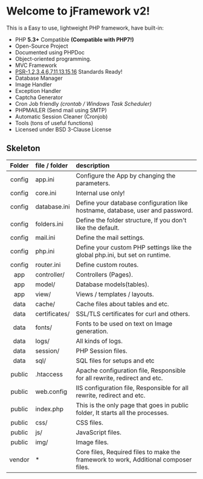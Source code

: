 # Welcome to jFramework v2!

This is a Easy to use, lightweight PHP framework, have built-in:

* PHP **5.3+** Compatible **(Compatible with PHP7!)**
* Open-Source Project
* Documented using PHPDoc
* Object-oriented programming.
* MVC Framework
* [PSR-1,2,3,4,6,7,11,13,15,16][] Standards Ready!
* Database Manager
* Image Handler
* Exception Handler
* Captcha Generator
* Cron Job friendly _(crontab / Windows Task Scheduler)_
* PHPMAILER (Send mail using SMTP)
* Automatic Session Cleaner (Cronjob)
* Tools (tons of useful functions)
* Licensed under BSD 3-Clause License

[PSR-1,2,3,4,6,7,11,13,15,16]: <http://www.php-fig.org/psr/>

Skeleton
---
  | Folder | file / folder | description                                                                          |
  | :---:  |     :---      | :---                                                                                 |
  | config | app.ini       | Configure the App by changing the parameters.                                        |
  | config | core.ini      | Internal use only!                                                                   |
  | config | database.ini  | Define your database configuration like hostname, database, user and password.       | 
  | config | folders.ini   | Define the folder structure, If you don't like the default.                          |
  | config | mail.ini      | Define the mail settings.                                                            |
  | config | php.ini       | Define your custom PHP settings like the global php.ini, but set on runtime.         |
  | config | router.ini    | Define custom routes.                                                                |
  | app    | controller/   | Controllers (Pages).                                                                 |
  | app    | model/        | Database models(tables).                                                             |
  | app    | view/         | Views / templates / layouts.                                                         |
  | data   | cache/        | Cache files about tables and etc.                                                    |
  | data   | certificates/ | SSL/TLS certificates for curl and others.                                            |
  | data   | fonts/        | Fonts to be used on text on Image generation.                                        |
  | data   | logs/         | All kinds of logs.                                                                   |
  | data   | session/      | PHP Session files.                                                                   |
  | data   | sql/          | SQL files for setups and etc                                                         |
  | public | .htaccess     | Apache configuration file, Responsible for all rewrite, redirect and etc.            |
  | public | web.config    | IIS configuration file, Responsible for all rewrite, redirect and etc.               |
  | public | index.php     | This is the only page that goes in public folder, It starts all the processes.       |
  | public | css/          | CSS files.                                                                           |
  | public | js/           | JavaScript files.                                                                    |
  | public | img/          | Image files.                                                                         |
  | vendor | *             | Core files, Required files to make the framework to work, Additional composer files. |
